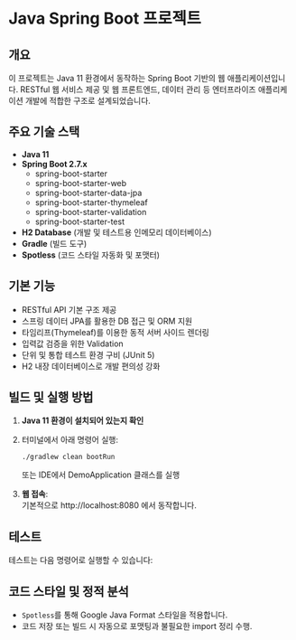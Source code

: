 # Java Spring Boot 프로젝트

## 개요

이 프로젝트는 Java 11 환경에서 동작하는 Spring Boot 기반의 웹 애플리케이션입니다. RESTful 웹 서비스 제공 및 웹 프론트엔드, 데이터 관리 등 엔터프라이즈 애플리케이션 개발에 적합한 구조로 설계되었습니다.

## 주요 기술 스택

- **Java 11**
- **Spring Boot 2.7.x**
  - spring-boot-starter
  - spring-boot-starter-web
  - spring-boot-starter-data-jpa
  - spring-boot-starter-thymeleaf
  - spring-boot-starter-validation
  - spring-boot-starter-test
- **H2 Database** (개발 및 테스트용 인메모리 데이터베이스)
- **Gradle** (빌드 도구)
- **Spotless** (코드 스타일 자동화 및 포맷터)

## 기본 기능

- RESTful API 기본 구조 제공
- 스프링 데이터 JPA를 활용한 DB 접근 및 ORM 지원
- 타임리프(Thymeleaf)를 이용한 동적 서버 사이드 렌더링
- 입력값 검증을 위한 Validation
- 단위 및 통합 테스트 환경 구비 (JUnit 5)
- H2 내장 데이터베이스로 개발 편의성 강화


## 빌드 및 실행 방법

1. **Java 11 환경이 설치되어 있는지 확인**
2. 터미널에서 아래 명령어 실행:
   ```
   ./gradlew clean bootRun
   ```
   또는 IDE에서 DemoApplication 클래스를 실행

3. **웹 접속**:  
   기본적으로 http://localhost:8080 에서 동작합니다.

## 테스트

테스트는 다음 명령어로 실행할 수 있습니다:


## 코드 스타일 및 정적 분석

- `Spotless`를 통해 Google Java Format 스타일을 적용합니다.
- 코드 저장 또는 빌드 시 자동으로 포맷팅과 불필요한 import 정리 수행.


